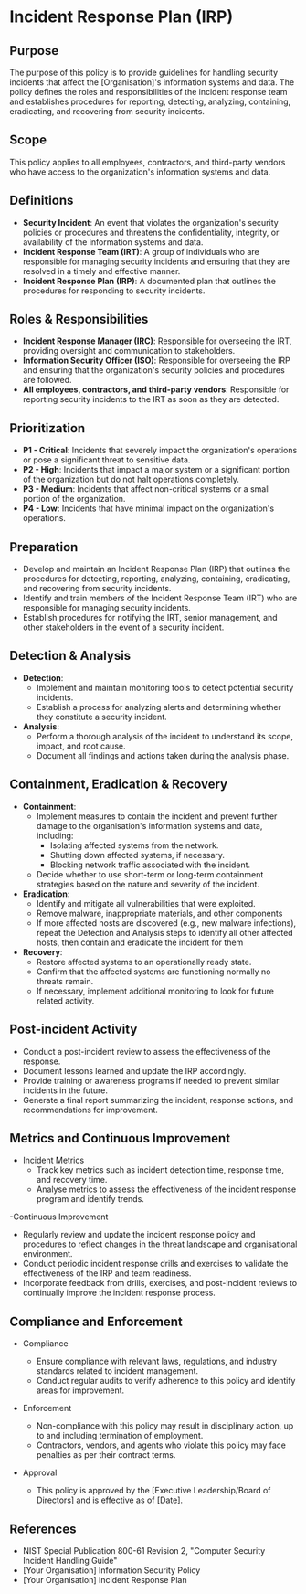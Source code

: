 # Incident Response Plan (IRP)

## Purpose
The purpose of this policy is to provide guidelines for handling security incidents that affect the [Organisation]'s information systems and data. The policy defines the roles and responsibilities of the incident response team and establishes procedures for reporting, detecting, analyzing, containing, eradicating, and recovering from security incidents.

## Scope
This policy applies to all employees, contractors, and third-party vendors who have access to the organization's information systems and data.

## Definitions

- **Security Incident**: An event that violates the organization's security policies or procedures and threatens the confidentiality, integrity, or availability of the information systems and data.
- **Incident Response Team (IRT)**: A group of individuals who are responsible for managing security incidents and ensuring that they are resolved in a timely and effective manner.
- **Incident Response Plan (IRP)**: A documented plan that outlines the procedures for responding to security incidents.

## Roles & Responsibilities

- **Incident Response Manager (IRC)**: Responsible for overseeing the IRT, providing oversight and communication to stakeholders.
- **Information Security Officer (ISO)**: Responsible for overseeing the IRP and ensuring that the organization's security policies and procedures are followed.
- **All employees, contractors, and third-party vendors**: Responsible for reporting security incidents to the IRT as soon as they are detected.

## Prioritization

- **P1 - Critical**: Incidents that severely impact the organization's operations or pose a significant threat to sensitive data.
- **P2 - High**: Incidents that impact a major system or a significant portion of the organization but do not halt operations completely.
- **P3 - Medium**: Incidents that affect non-critical systems or a small portion of the organization.
- **P4 - Low**: Incidents that have minimal impact on the organization's operations.

## Preparation

- Develop and maintain an Incident Response Plan (IRP) that outlines the procedures for detecting, reporting, analyzing, containing, eradicating, and recovering from security incidents.
- Identify and train members of the Incident Response Team (IRT) who are responsible for managing security incidents.
- Establish procedures for notifying the IRT, senior management, and other stakeholders in the event of a security incident.

## Detection & Analysis

- **Detection**:
  - Implement and maintain monitoring tools to detect potential security incidents.
  - Establish a process for analyzing alerts and determining whether they constitute a security incident.
- **Analysis**:
  - Perform a thorough analysis of the incident to understand its scope, impact, and root cause.
  - Document all findings and actions taken during the analysis phase.

## Containment, Eradication & Recovery

- **Containment**:
  - Implement measures to contain the incident and prevent further damage to the organisation's information systems and data, including:
    * Isolating affected systems from the network.
    * Shutting down affected systems, if necessary.
    * Blocking network traffic associated with the incident.
  - Decide whether to use short-term or long-term containment strategies based on the nature and severity of the incident.
- **Eradication**:
  - Identify and mitigate all vulnerabilities that were exploited.
  - Remove malware, inappropriate materials, and other components
  - If more affected hosts are discovered (e.g., new malware infections), repeat the Detection and Analysis steps to identify all other affected hosts, then contain and eradicate the incident for them
- **Recovery**:
  - Restore affected systems to an operationally ready state.
  - Confirm that the affected systems are functioning normally no threats remain.
  - If necessary, implement additional monitoring to look for future related activity.

## Post-incident Activity

- Conduct a post-incident review to assess the effectiveness of the response.
- Document lessons learned and update the IRP accordingly.
- Provide training or awareness programs if needed to prevent similar incidents in the future.
- Generate a final report summarizing the incident, response actions, and recommendations for improvement.

## Metrics and Continuous Improvement

- Incident Metrics
  * Track key metrics such as incident detection time, response time, and recovery time.
  * Analyse metrics to assess the effectiveness of the incident response program and identify trends.
    
-Continuous Improvement
  * Regularly review and update the incident response policy and procedures to reflect changes in the threat landscape and organisational environment.
  * Conduct periodic incident response drills and exercises to validate the effectiveness of the IRP and team readiness.
  * Incorporate feedback from drills, exercises, and post-incident reviews to continually improve the incident response process.
    
## Compliance and Enforcement
- Compliance
  * Ensure compliance with relevant laws, regulations, and industry standards related to incident management.
  * Conduct regular audits to verify adherence to this policy and identify areas for improvement.

- Enforcement
  * Non-compliance with this policy may result in disciplinary action, up to and including termination of employment.
  * Contractors, vendors, and agents who violate this policy may face penalties as per their contract terms.
- Approval
  * This policy is approved by the [Executive Leadership/Board of Directors] and is effective as of [Date].

## References
- NIST Special Publication 800-61 Revision 2, "Computer Security Incident Handling Guide"
- [Your Organisation] Information Security Policy
- [Your Organisation] Incident Response Plan
